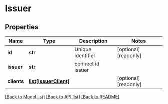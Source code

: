 # Issuer

## Properties
Name | Type | Description | Notes
------------ | ------------- | ------------- | -------------
**id** | **str** | Unique identifier | [optional] [readonly] 
**issuer** | **str** | connect id issuer | 
**clients** | [**list[IssuerClient]**](IssuerClient.md) |  | [optional] [readonly] 

[[Back to Model list]](../README.md#documentation-for-models) [[Back to API list]](../README.md#documentation-for-api-endpoints) [[Back to README]](../README.md)



